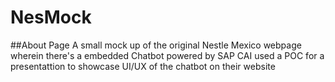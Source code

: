 # NesMock

##About Page
A small mock up of the original Nestle Mexico webpage wherein there's a embedded Chatbot powered by SAP CAI used a POC for a presentattion to showcase UI/UX of the chatbot on their website 
